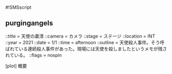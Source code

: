 #!SMSscript

## purgingangels

::title = 天使の粛清
::camera = カメラ
::stage = ステージ
::location = INT
::year = 2021
::date = 1/1
::time = afternoon
::outline = 天使殺人事件。そう呼ばれている連続殺人事件があった。現場には天使を殺しましたというメモが残されている。
::flags = nospin

[plot]
概要


